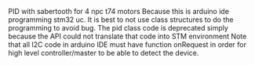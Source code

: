 PID with sabertooth for 4 npc t74 motors
Because this is arduino ide programming stm32 uc. It is best to not use class structures to do the programming to avoid bug. The pid class code is deprecated simply because the API could not translate that code into STM environment
Note that all I2C code in arduino IDE must have function onRequest in order for high level controller/master to be able to detect the device.
